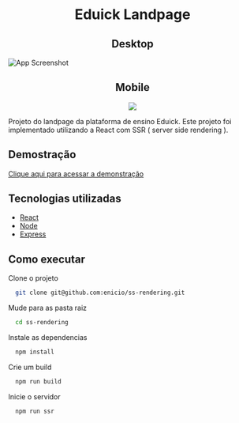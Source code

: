 <h1 align="center" > Eduick Landpage</h1>

<h2 align="center"> Desktop </h2>

![App Screenshot](https://ucarecdn.com/ba5b3227-b7ef-41f5-9418-fe882e545fb1/eduicklandpage1440.png)


<h2 align="center"> Mobile </h2>
<p align="center" >
<img  src="https://ucarecdn.com/f3360d89-1da9-4133-be5f-e8353154fe13/-/preview/300x300/"/>
</p>

Projeto do landpage da plataforma de ensino Eduick.
Este projeto foi implementado utilizando a React com SSR ( server side rendering ).

## Demostração

[Clique aqui para acessar a demonstração](http://tst-ssr.herokuapp.com/)

## Tecnologias utilizadas


- [React](https://reactjs.org/)
- [Node](https://nodejs.org/en/)
- [Express](https://expressjs.com/pt-br/)


## Como executar

Clone o projeto

```bash
  git clone git@github.com:enicio/ss-rendering.git
```

Mude para as pasta raiz

```bash
  cd ss-rendering
```

Instale as dependencias

```bash
  npm install
```

Crie um build

```bash
  npm run build
```

Inicie o servidor

```bash
  npm run ssr
```
